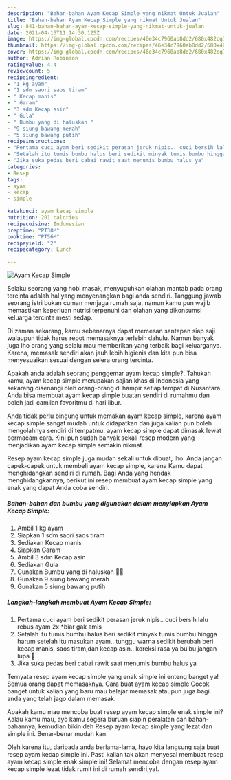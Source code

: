 ```yaml
---
description: "Bahan-bahan Ayam Kecap Simple yang nikmat Untuk Jualan"
title: "Bahan-bahan Ayam Kecap Simple yang nikmat Untuk Jualan"
slug: 841-bahan-bahan-ayam-kecap-simple-yang-nikmat-untuk-jualan
date: 2021-04-15T11:14:30.125Z
image: https://img-global.cpcdn.com/recipes/46e34c7960ab8dd2/680x482cq70/ayam-kecap-simple-foto-resep-utama.jpg
thumbnail: https://img-global.cpcdn.com/recipes/46e34c7960ab8dd2/680x482cq70/ayam-kecap-simple-foto-resep-utama.jpg
cover: https://img-global.cpcdn.com/recipes/46e34c7960ab8dd2/680x482cq70/ayam-kecap-simple-foto-resep-utama.jpg
author: Adrian Robinson
ratingvalue: 4.4
reviewcount: 5
recipeingredient:
- "1 kg ayam"
- "1 sdm saori saos tiram"
- " Kecap manis"
- " Garam"
- "3 sdm Kecap asin"
- " Gula"
- " Bumbu yang di haluskan "
- "9 siung bawang merah"
- "5 siung bawang putih"
recipeinstructions:
- "Pertama cuci ayam beri sedikit perasan jeruk nipis.. cuci bersih lalu rebus ayam 2x *biar gak amis"
- "Setalah itu tumis bumbu halus beri sedikit minyak tumis bumbu hingga harum setelah itu masukan ayam.. tunggu warna sedikit berubah beri kecap manis, saos tiram,dan kecap asin.. koreksi rasa ya buibu jangan lupa 🤗"
- "Jika suka pedas beri cabai rawit saat menumis bumbu halus ya"
categories:
- Resep
tags:
- ayam
- kecap
- simple

katakunci: ayam kecap simple 
nutrition: 201 calories
recipecuisine: Indonesian
preptime: "PT38M"
cooktime: "PT56M"
recipeyield: "2"
recipecategory: Lunch

---
```



![Ayam Kecap Simple](https://img-global.cpcdn.com/recipes/46e34c7960ab8dd2/680x482cq70/ayam-kecap-simple-foto-resep-utama.jpg)

Selaku seorang yang hobi masak, menyuguhkan olahan mantab pada orang tercinta adalah hal yang menyenangkan bagi anda sendiri. Tanggung jawab seorang istri bukan cuman menjaga rumah saja, namun kamu pun wajib memastikan keperluan nutrisi terpenuhi dan olahan yang dikonsumsi keluarga tercinta mesti sedap.

Di zaman  sekarang, kamu sebenarnya dapat memesan santapan siap saji walaupun tidak harus repot memasaknya terlebih dahulu. Namun banyak juga lho orang yang selalu mau memberikan yang terbaik bagi keluarganya. Karena, memasak sendiri akan jauh lebih higienis dan kita pun bisa menyesuaikan sesuai dengan selera orang tercinta. 



Apakah anda adalah seorang penggemar ayam kecap simple?. Tahukah kamu, ayam kecap simple merupakan sajian khas di Indonesia yang sekarang disenangi oleh orang-orang di hampir setiap tempat di Nusantara. Anda bisa membuat ayam kecap simple buatan sendiri di rumahmu dan boleh jadi camilan favoritmu di hari libur.

Anda tidak perlu bingung untuk memakan ayam kecap simple, karena ayam kecap simple sangat mudah untuk didapatkan dan juga kalian pun boleh mengolahnya sendiri di tempatmu. ayam kecap simple dapat dimasak lewat bermacam cara. Kini pun sudah banyak sekali resep modern yang menjadikan ayam kecap simple semakin nikmat.

Resep ayam kecap simple juga mudah sekali untuk dibuat, lho. Anda jangan capek-capek untuk membeli ayam kecap simple, karena Kamu dapat menghidangkan sendiri di rumah. Bagi Anda yang hendak menghidangkannya, berikut ini resep membuat ayam kecap simple yang enak yang dapat Anda coba sendiri.

<!--inarticleads1-->

##### Bahan-bahan dan bumbu yang digunakan dalam menyiapkan Ayam Kecap Simple:

1. Ambil 1 kg ayam
1. Siapkan 1 sdm saori saos tiram
1. Sediakan  Kecap manis
1. Siapkan  Garam
1. Ambil 3 sdm Kecap asin
1. Sediakan  Gula
1. Gunakan  Bumbu yang di haluskan 🔻🔻
1. Gunakan 9 siung bawang merah
1. Gunakan 5 siung bawang putih




<!--inarticleads2-->

##### Langkah-langkah membuat Ayam Kecap Simple:

1. Pertama cuci ayam beri sedikit perasan jeruk nipis.. cuci bersih lalu rebus ayam 2x *biar gak amis
1. Setalah itu tumis bumbu halus beri sedikit minyak tumis bumbu hingga harum setelah itu masukan ayam.. tunggu warna sedikit berubah beri kecap manis, saos tiram,dan kecap asin.. koreksi rasa ya buibu jangan lupa 🤗
1. Jika suka pedas beri cabai rawit saat menumis bumbu halus ya




Ternyata resep ayam kecap simple yang enak simple ini enteng banget ya! Semua orang dapat memasaknya. Cara buat ayam kecap simple Cocok banget untuk kalian yang baru mau belajar memasak ataupun juga bagi anda yang telah jago dalam memasak.

Apakah kamu mau mencoba buat resep ayam kecap simple enak simple ini? Kalau kamu mau, ayo kamu segera buruan siapin peralatan dan bahan-bahannya, kemudian bikin deh Resep ayam kecap simple yang lezat dan simple ini. Benar-benar mudah kan. 

Oleh karena itu, daripada anda berlama-lama, hayo kita langsung saja buat resep ayam kecap simple ini. Pasti kalian tak akan menyesal membuat resep ayam kecap simple enak simple ini! Selamat mencoba dengan resep ayam kecap simple lezat tidak rumit ini di rumah sendiri,ya!.

